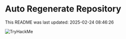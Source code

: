 # Auto Regenerate Repository

This README was last updated: 2025-02-24 08:46:26

 ![TryHackMe](https://tryhackme.com/badge/533634)